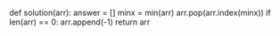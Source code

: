 def solution(arr):
    answer = []
    minx = min(arr)
    arr.pop(arr.index(minx))
    if len(arr) == 0:
        arr.append(-1)
    return arr